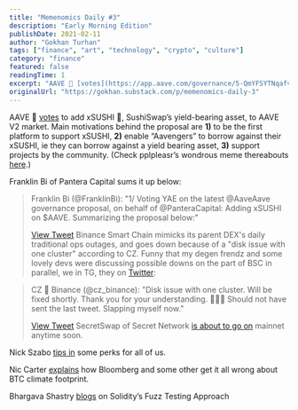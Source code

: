 ```yaml
---
title: "Memenomics Daily #3"
description: "Early Morning Edition"
publishDate: 2021-02-11
author: "Gokhan Turhan"
tags: ["finance", "art", "technology", "crypto", "culture"]
category: "finance"
featured: false
readingTime: 1
excerpt: "AAVE 👻 [votes](https://app.aave.com/governance/5-QmYFSYTNqafvDsU1fUvCeAqJk1AuePJ2qvpE3XanJo6ZH6) to add xSUSHI 🍣, SushiSwap’s yield-bearing asset, to AAVE V2 market. Main motivations behind the prop..."
originalUrl: "https://gokhan.substack.com/p/memenomics-daily-3"
---
```


AAVE 👻 [votes](https://app.aave.com/governance/5-QmYFSYTNqafvDsU1fUvCeAqJk1AuePJ2qvpE3XanJo6ZH6) to add xSUSHI 🍣, SushiSwap’s yield-bearing asset, to AAVE V2 market. Main motivations behind the proposal are **1)** to be the first platform to support xSUSHI, **2)** enable “Aavengers” to borrow against their xSUSHI, ie they can borrow against a yield bearing asset, **3)** support projects by the community. (Check pplpleasr’s wondrous meme thereabouts [here](https://twitter.com/pplpleasr1/status/1359677605780226049).)

Franklin Bi of Pantera Capital sums it up below:

> Franklin Bi (@FranklinBi): "1/ Voting YAE on the latest @AaveAave governance proposal, on behalf of @PanteraCapital: Adding xSUSHI on $AAVE. Summarizing the proposal below:"
> 
> [View Tweet](https://twitter.com/FranklinBi/status/1359683748229308417)
Binance Smart Chain mimicks its parent DEX's daily traditional ops outages, and goes down because of a "disk issue with one cluster" according to CZ. Funny that my degen frendz and some lovely devs were discussing possible downs on the part of BSC in parallel, we in TG, they on [Twitter](https://twitter.com/bantg/status/1359494716694405124):

> CZ 🔶 Binance (@cz_binance): "Disk issue with one cluster. Will be fixed shortly. Thank you for your understanding. 🙏🙏🙏 Should not have sent the last tweet. Slapping myself now."
> 
> [View Tweet](https://twitter.com/cz_binance/status/1359691526511595520)
SecretSwap of Secret Network [is about to go on](https://twitter.com/SecretNetwork/status/1358792378522427392?s=20) mainnet anytime soon.

Nick Szabo [tips in](https://twitter.com/NickSzabo4/status/1180189015095443456) some perks for all of us.

Nic Carter [explains](https://www.coindesk.com/what-bloomberg-gets-wrong-about-bitcoins-climate-footprint) how Bloomberg and some other get it all wrong about BTC climate footprint.

Bhargava Shastry [blogs](https://blog.soliditylang.org/2021/02/10/an-introduction-to-soliditys-fuzz-testing-approach/) on Solidity’s Fuzz Testing Approach